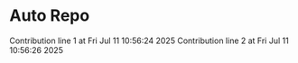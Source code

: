 # Auto Repo

Contribution line 1 at Fri Jul 11 10:56:24 2025
Contribution line 2 at Fri Jul 11 10:56:26 2025